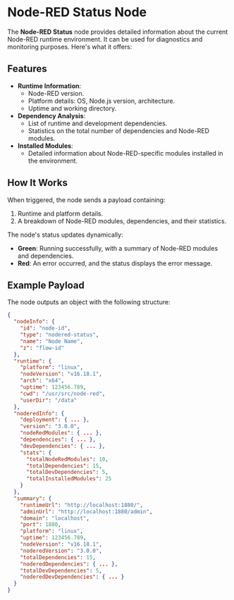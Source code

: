 # Node-RED Status Node

The **Node-RED Status** node provides detailed information about the current Node-RED runtime environment. It can be used for diagnostics and monitoring purposes. Here's what it offers:

## Features
- **Runtime Information**:
  - Node-RED version.
  - Platform details: OS, Node.js version, architecture.
  - Uptime and working directory.
- **Dependency Analysis**:
  - List of runtime and development dependencies.
  - Statistics on the total number of dependencies and Node-RED modules.
- **Installed Modules**:
  - Detailed information about Node-RED-specific modules installed in the environment.

## How It Works
When triggered, the node sends a payload containing:
1. Runtime and platform details.
2. A breakdown of Node-RED modules, dependencies, and their statistics.

The node's status updates dynamically:
- **Green**: Running successfully, with a summary of Node-RED modules and dependencies.
- **Red**: An error occurred, and the status displays the error message.

## Example Payload
The node outputs an object with the following structure:
```json
{
  "nodeInfo": {
    "id": "node-id",
    "type": "nodered-status",
    "name": "Node Name",
    "z": "flow-id"
  },
  "runtime": {
    "platform": "linux",
    "nodeVersion": "v16.18.1",
    "arch": "x64",
    "uptime": 123456.789,
    "cwd": "/usr/src/node-red",
    "userDir": "/data"
  },
  "noderedInfo": {
    "deployment": { ... },
    "version": "3.0.0",
    "nodeRedModules": { ... },
    "dependencies": { ... },
    "devDependencies": { ... },
    "stats": {
      "totalNodeRedModules": 10,
      "totalDependencies": 15,
      "totalDevDependencies": 5,
      "totalInstalledModules": 25
    }
  },
  "summary": {
    "runtimeUrl": "http://localhost:1880/",
    "adminUrl": "http://localhost:1880/admin",
    "domain": "localhost",
    "port": 1880,
    "platform": "linux",
    "uptime": 123456.789,
    "nodeVersion": "v16.18.1",
    "noderedVersion": "3.0.0",
    "totalDependencies": 15,
    "noderedDependencies": { ... },
    "totalDevDependencies": 5,
    "noderedDevDependencies": { ... }
  }
}